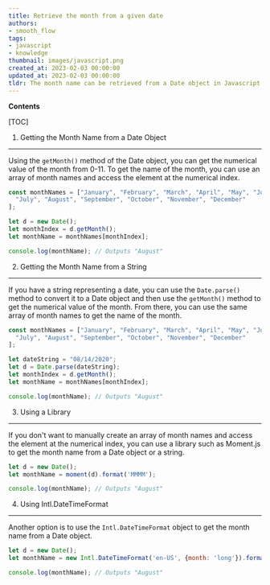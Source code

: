 ```yaml
---
title: Retrieve the month from a given date
authors:
- smooth_flow
tags:
- javascript
- knowledge
thumbnail: images/javascript.png
created_at: 2023-02-03 00:00:00
updated_at: 2023-02-03 00:00:00
tldr: The month name can be retrieved from a Date object in Javascript using the getMonth() method.
---
```


**Contents**

[TOC]

1. Getting the Month Name from a Date Object
------------------------------------------------
Using the `getMonth()` method of the Date object, you can get the numerical value of the month from 0-11. To get the name of the month, you can use an array of month names and access the element at the numerical index.

```javascript
const monthNames = ["January", "February", "March", "April", "May", "June",
  "July", "August", "September", "October", "November", "December"
];

let d = new Date();
let monthIndex = d.getMonth();
let monthName = monthNames[monthIndex];

console.log(monthName); // Outputs "August"
```

2. Getting the Month Name from a String
------------------------------------------------
If you have a string representing a date, you can use the `Date.parse()` method to convert it to a Date object and then use the `getMonth()` method to get the numerical value of the month. From there, you can use the same array of month names to get the name of the month.

```javascript
const monthNames = ["January", "February", "March", "April", "May", "June",
  "July", "August", "September", "October", "November", "December"
];

let dateString = "08/14/2020";
let d = Date.parse(dateString);
let monthIndex = d.getMonth();
let monthName = monthNames[monthIndex];

console.log(monthName); // Outputs "August"
```

3. Using a Library
------------------------------------------------
If you don't want to manually create an array of month names and access the element at the numerical index, you can use a library such as Moment.js to get the month name from a Date object or a string.

```javascript
let d = new Date();
let monthName = moment(d).format('MMMM');

console.log(monthName); // Outputs "August"
```

4. Using Intl.DateTimeFormat
------------------------------------------------
Another option is to use the `Intl.DateTimeFormat` object to get the month name from a Date object.

```javascript
let d = new Date();
let monthName = new Intl.DateTimeFormat('en-US', {month: 'long'}).format(d);

console.log(monthName); // Outputs "August"
```
